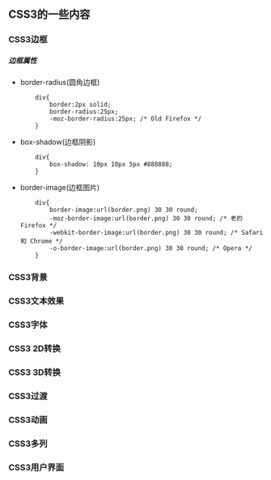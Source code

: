 ## CSS3的一些内容
### CSS3边框
##### 边框属性
- border-radius(圆角边框)
    ```
        div{
            border:2px solid;
            border-radius:25px;
            -moz-border-radius:25px; /* Old Firefox */
        }
    ```
- box-shadow(边框阴影)
    ```
        div{
            box-shadow: 10px 10px 5px #888888;
        }
    ```
- border-image(边框图片)
    ```
        div{
            border-image:url(border.png) 30 30 round;
            -moz-border-image:url(border.png) 30 30 round; /* 老的 Firefox */
            -webkit-border-image:url(border.png) 30 30 round; /* Safari 和 Chrome */
            -o-border-image:url(border.png) 30 30 round; /* Opera */
        }
    ```
    
### CSS3背景
### CSS3文本效果
### CSS3字体
### CSS3 2D转换
### CSS3 3D转换
### CSS3过渡
### CSS3动画
### CSS3多列
### CSS3用户界面